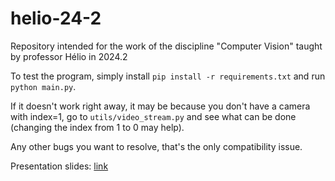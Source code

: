 # helio-24-2
Repository intended for the work of the discipline "Computer Vision" taught by professor Hélio in 2024.2

To test the program, simply install `pip install -r requirements.txt` and run `python main.py`.

If it doesn't work right away, it may be because you don't have a camera with index=1, go to `utils/video_stream.py` and see what can be done (changing the index from 1 to 0 may help).

Any other bugs you want to resolve, that's the only compatibility issue.

Presentation slides: [link](https://docs.google.com/presentation/d/1VCCOvzOLNf1yOytl5cuiUQDlIbFhyCQIjWK5moI7Oi8/edit?usp=sharing)
